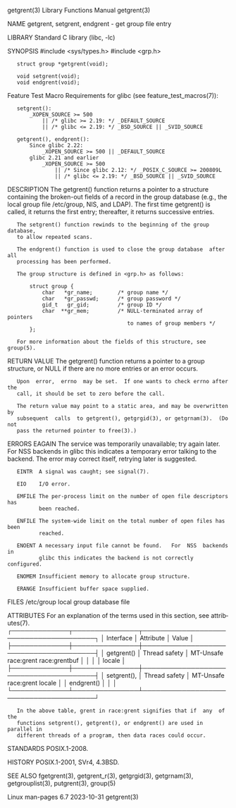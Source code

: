 getgrent(3)                Library Functions Manual                getgrent(3)

NAME
       getgrent, setgrent, endgrent - get group file entry

LIBRARY
       Standard C library (libc, -lc)

SYNOPSIS
       #include <sys/types.h>
       #include <grp.h>

       struct group *getgrent(void);

       void setgrent(void);
       void endgrent(void);

   Feature Test Macro Requirements for glibc (see feature_test_macros(7)):

       setgrent():
           _XOPEN_SOURCE >= 500
               || /* glibc >= 2.19: */ _DEFAULT_SOURCE
               || /* glibc <= 2.19: */ _BSD_SOURCE || _SVID_SOURCE

       getgrent(), endgrent():
           Since glibc 2.22:
               _XOPEN_SOURCE >= 500 || _DEFAULT_SOURCE
           glibc 2.21 and earlier
               _XOPEN_SOURCE >= 500
                   || /* Since glibc 2.12: */ _POSIX_C_SOURCE >= 200809L
                   || /* glibc <= 2.19: */ _BSD_SOURCE || _SVID_SOURCE

DESCRIPTION
       The getgrent() function returns a pointer to a structure containing the
       broken-out  fields  of  a record in the group database (e.g., the local
       group file /etc/group, NIS, and LDAP).  The first  time  getgrent()  is
       called,  it  returns the first entry; thereafter, it returns successive
       entries.

       The setgrent() function rewinds to the beginning of the group database,
       to allow repeated scans.

       The endgrent() function is used to close the group database  after  all
       processing has been performed.

       The group structure is defined in <grp.h> as follows:

           struct group {
               char   *gr_name;        /* group name */
               char   *gr_passwd;      /* group password */
               gid_t   gr_gid;         /* group ID */
               char  **gr_mem;         /* NULL-terminated array of pointers
                                          to names of group members */
           };

       For more information about the fields of this structure, see group(5).

RETURN VALUE
       The getgrent() function returns a pointer to a group structure, or NULL
       if there are no more entries or an error occurs.

       Upon  error,  errno  may be set.  If one wants to check errno after the
       call, it should be set to zero before the call.

       The return value may point to a static area, and may be overwritten  by
       subsequent  calls  to getgrent(), getgrgid(3), or getgrnam(3).  (Do not
       pass the returned pointer to free(3).)

ERRORS
       EAGAIN The service was temporarily unavailable; try again  later.   For
              NSS  backends  in glibc this indicates a temporary error talking
              to the backend.  The error may correct itself, retrying later is
              suggested.

       EINTR  A signal was caught; see signal(7).

       EIO    I/O error.

       EMFILE The per-process limit on the number of open file descriptors has
              been reached.

       ENFILE The system-wide limit on the total number of open files has been
              reached.

       ENOENT A necessary input file cannot be found.   For  NSS  backends  in
              glibc this indicates the backend is not correctly configured.

       ENOMEM Insufficient memory to allocate group structure.

       ERANGE Insufficient buffer space supplied.

FILES
       /etc/group
              local group database file

ATTRIBUTES
       For  an  explanation  of  the  terms  used in this section, see attrib‐
       utes(7).
       ┌─────────────┬───────────────┬───────────────────────────────────────┐
       │ Interface   │ Attribute     │ Value                                 │
       ├─────────────┼───────────────┼───────────────────────────────────────┤
       │ getgrent()  │ Thread safety │ MT-Unsafe race:grent race:grentbuf    │
       │             │               │ locale                                │
       ├─────────────┼───────────────┼───────────────────────────────────────┤
       │ setgrent(), │ Thread safety │ MT-Unsafe race:grent locale           │
       │ endgrent()  │               │                                       │
       └─────────────┴───────────────┴───────────────────────────────────────┘

       In the above table, grent in race:grent signifies that if  any  of  the
       functions setgrent(), getgrent(), or endgrent() are used in parallel in
       different threads of a program, then data races could occur.

STANDARDS
       POSIX.1-2008.

HISTORY
       POSIX.1-2001, SVr4, 4.3BSD.

SEE ALSO
       fgetgrent(3), getgrent_r(3), getgrgid(3), getgrnam(3), getgrouplist(3),
       putgrent(3), group(5)

Linux man-pages 6.7               2023-10-31                       getgrent(3)
